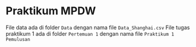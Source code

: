 # Praktikum MPDW
File data ada di folder `Data` dengan nama file `Data_Shanghai.csv`
File tugas praktikum 1 ada di folder `Pertemuan 1` dengan nama file `Praktikum 1 Pemulusan`
